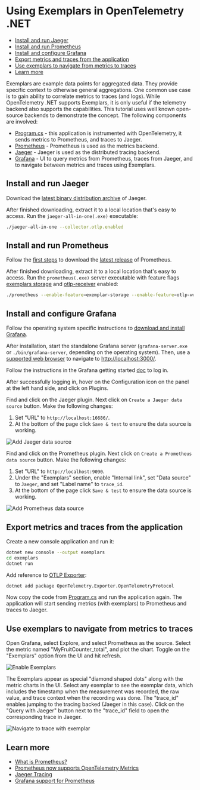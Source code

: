 # Using Exemplars in OpenTelemetry .NET

- [Install and run Jaeger](#install-and-run-jaeger)
- [Install and run Prometheus](#install-and-run-prometheus)
- [Install and configure Grafana](#install-and-configure-grafana)
- [Export metrics and traces from the
  application](#export-metrics-and-traces-from-the-application)
- [Use exemplars to navigate from metrics to
  traces](#use-exemplars-to-navigate-from-metrics-to-traces)
- [Learn more](#learn-more)

Exemplars are example data points for aggregated data. They provide specific
context to otherwise general aggregations. One common use case is to gain
ability to correlate metrics to traces (and logs). While OpenTelemetry .NET
supports Exemplars, it is only useful if the telemetry backend also supports the
capabilities. This tutorial uses well known open-source backends to demonstrate
the concept. The following components are involved:

- [Program.cs](./Program.cs) - this application is instrumented with
  OpenTelemetry, it sends metrics to Prometheus, and traces to Jaeger.
- [Prometheus](#install-and-run-prometheus) - Prometheus is used as the metrics
  backend.
- [Jaeger](#install-and-run-jaeger) - Jaeger is used as the distributed tracing
  backend.
- [Grafana](#install-and-run-grafana) - UI to query metrics from
  Prometheus, traces from Jaeger, and to navigate between metrics and traces
  using Exemplars.

## Install and run Jaeger

Download the [latest binary distribution
archive](https://www.jaegertracing.io/download/) of Jaeger.

After finished downloading, extract it to a local location that's easy to
access. Run the `jaeger-all-in-one(.exe)` executable:

```sh
./jaeger-all-in-one --collector.otlp.enabled
```

## Install and run Prometheus

Follow the [first steps](https://prometheus.io/docs/introduction/first_steps/)
to download the [latest release](https://prometheus.io/download/) of Prometheus.

After finished downloading, extract it to a local location that's easy to
access. Run the `prometheus(.exe)` server executable with feature flags
[exemplars
storage](https://prometheus.io/docs/prometheus/latest/feature_flags/#exemplars-storage)
and
[otlp-receiver](https://prometheus.io/docs/prometheus/latest/feature_flags/#otlp-receiver)
enabled:

```sh
./prometheus --enable-feature=exemplar-storage --enable-feature=otlp-write-receiver
```

## Install and configure Grafana

Follow the operating system specific instructions to [download and install
Grafana](https://grafana.com/docs/grafana/latest/setup-grafana/installation/#supported-operating-systems).

After installation, start the standalone Grafana server (`grafana-server.exe` or
`./bin/grafana-server`, depending on the operating system). Then, use a
[supported web
browser](https://grafana.com/docs/grafana/latest/setup-grafana/installation/#supported-web-browsers)
to navigate to [http://localhost:3000/](http://localhost:3000/).

Follow the instructions in the Grafana getting started
[doc](https://grafana.com/docs/grafana/latest/getting-started/getting-started/#step-2-log-in)
to log in.

After successfully logging in, hover on the Configuration icon
on the panel at the left hand side, and click on Plugins.

Find and click on the Jaeger plugin. Next click on `Create a Jaeger data source`
button. Make the following changes:

1. Set "URL" to `http://localhost:16686/`.
2. At the bottom of the page click `Save & test` to ensure the data source is
   working.

![Add Jaeger data
source](https://github.com/open-telemetry/opentelemetry-dotnet/assets/17327289/8356dc1d-dad2-4c82-9936-9a84b51d12fa)

Find and click on the Prometheus plugin. Next click on
`Create a Prometheus data source` button. Make the following changes:

1. Set "URL" to `http://localhost:9090`.
2. Under the "Exemplars" section, enable "Internal link", set "Data source" to
   `Jaeger`, and set "Label name" to `trace_id`.
3. At the bottom of the page click `Save & test` to ensure the data source is
   working.

![Add Prometheus data
source](https://github.com/open-telemetry/opentelemetry-dotnet/assets/17327289/a137c4ac-dfd7-4d24-8811-208f66e67e37)

## Export metrics and traces from the application

Create a new console application and run it:

```sh
dotnet new console --output exemplars
cd exemplars
dotnet run
```

Add reference to [OTLP
Exporter](../../../src/OpenTelemetry.Exporter.OpenTelemetryProtocol/README.md):

```sh
dotnet add package OpenTelemetry.Exporter.OpenTelemetryProtocol
```

Now copy the code from [Program.cs](./Program.cs) and run the application again.
The application will start sending metrics (with exemplars) to Prometheus and
traces to Jaeger.

## Use exemplars to navigate from metrics to traces

Open Grafana, select Explore, and select Prometheus as the source. Select the
metric named "MyFruitCounter_total", and plot the chart. Toggle on the
"Exemplars" option from the UI and hit refresh.

![Enable Exemplars](https://github.com/open-telemetry/opentelemetry-dotnet/assets/17327289/fc11fd4b-5601-4728-acdd-5129d75fbc04)

The Exemplars appear as special "diamond shaped dots" along with the metric
charts in the UI. Select any exemplar to see the exemplar data, which includes
the timestamp when the measurement was recorded, the raw value, and trace
context when the recording was done. The "trace_id" enables jumping to the
tracing backed (Jaeger in this case). Click on the "Query with Jaeger" button
next to the "trace_id" field to open the corresponding trace in Jaeger.

![Navigate to trace with exemplar](https://user-images.githubusercontent.com/16979322/218629999-1d1cd6ba-2385-4683-975a-d4797df8361a.png)

## Learn more

- [What is Prometheus?](https://prometheus.io/docs/introduction/overview/)
- [Prometheus now supports OpenTelemetry
  Metrics](https://horovits.medium.com/prometheus-now-supports-opentelemetry-metrics-83f85878e46a)
- [Jaeger Tracing](https://www.jaegertracing.io/)
- [Grafana support for
  Prometheus](https://prometheus.io/docs/visualization/grafana/#creating-a-prometheus-graph)
